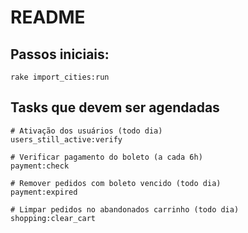 # README

## Passos iniciais:

```
rake import_cities:run
```

## Tasks que devem ser agendadas

```
# Ativação dos usuários (todo dia)
users_still_active:verify

# Verificar pagamento do boleto (a cada 6h)
payment:check

# Remover pedidos com boleto vencido (todo dia)
payment:expired

# Limpar pedidos no abandonados carrinho (todo dia)
shopping:clear_cart
```
